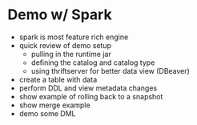 # Demo w/ Spark

- spark is most feature rich engine
- quick review of demo setup
    - pulling in the runtime jar
    - defining the catalog and catalog type
    - using thriftserver for better data view (DBeaver)
- create a table with data
- perform DDL and view metadata changes
- show example of rolling back to a snapshot
- show merge example
- demo some DML